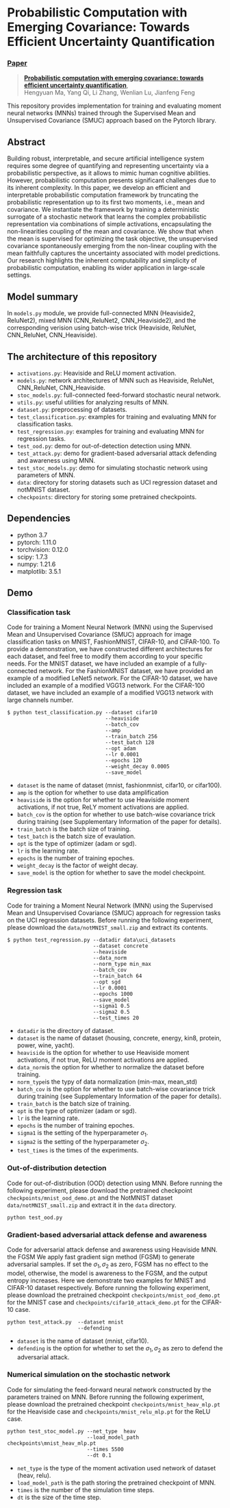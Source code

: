 # Probabilistic Computation with Emerging Covariance: Towards Efficient Uncertainty Quantification
###  [Paper](https://arxiv.org/abs/2305.19265)
> [**Probabilistic computation with emerging covariance: towards efficient uncertainty quantification**](https://arxiv.org/abs/2305.19265),            
> Hengyuan Ma, Yang Qi, Li Zhang, Wenlian Lu, Jianfeng Feng

This repository provides implementation for training and evaluating moment neural networks (MNNs) trained through
the Supervised Mean and Unsupervised Covariance (SMUC) approach based on the Pytorch library.


## Abstract
Building robust, interpretable, and secure artificial intelligence system requires some degree of quantifying and representing uncertainty 
via a probabilistic perspective, as it allows 
to mimic human cognitive abilities. 
However, probabilistic computation presents significant challenges due to its inherent complexity.
In this paper, we develop an efficient and interpretable probabilistic computation framework by truncating the probabilistic 
representation up to its first two moments, i.e., mean and covariance.
We instantiate the framework by training a deterministic surrogate of a stochastic network that learns the complex probabilistic 
representation via combinations of simple activations, 
encapsulating the non-linearities coupling of the mean and covariance.
We show that when the mean is supervised for optimizing the task objective, the unsupervised covariance spontaneously emerging from 
the non-linear coupling with the mean faithfully 
captures the uncertainty associated with model predictions.
Our research highlights the inherent computability and simplicity of probabilistic computation, enabling its wider application in large-scale settings.


## Model summary
In `models.py` module, we provide full-connected MNN (Heaviside2, ReluNet2), mixed MNN (CNN_ReluNet2, CNN_Heaviside2), 
and the corresponding verision using batch-wise trick (Heaviside, ReluNet, CNN_ReluNet, CNN_Heaviside).


## The architecture of this repository

* `activations.py`: Heaviside and ReLU moment activation.
* `models.py`: network architectures of MNN such as Heaviside, ReluNet, CNN_ReluNet, CNN_Heaviside.
* `stoc_models.py`: full-connected feed-forward stochastic neural network.
* `utils.py`: useful utilities for analyzing results of MNN.
* `dataset.py`: preprocessing of datasets.
* `test_classification.py`: examples for training and evaluating MNN for classification tasks.
* `test_regression.py`: examples for training and evaluating MNN for regression tasks.
* `test_ood.py`: demo for out-of-detection detection using MNN.
* `test_attack.py`: demo for gradient-based adversarial attack defending and awareness using MNN.
* `test_stoc_models.py`: demo for simulating stochastic network using parameters of MNN.
* `data`: directory for storing datasets such as UCI regression dataset and notMNIST dataset.
* `checkpoints`: directory for storing some pretrained checkpoints.

## Dependencies
* python 3.7
* pytorch: 1.11.0
* torchvision: 0.12.0
* scipy: 1.7.3
* numpy: 1.21.6
* matplotlib: 3.5.1


## Demo

### Classification task
Code for training a Moment Neural Network (MNN) using the Supervised Mean and Unsupervised Covariance (SMUC) approach
for image classification tasks on MNIST, FashionMNIST, CIFAR-10, and CIFAR-100.
To provide a demonstration, we have constructed different architectures for each dataset, and feel free 
to modify them according to your specific needs.
For the MNIST dataset, we have included an example of a fully-connected network.
For the FashionMNIST dataset, we have provided an example of a modified LeNet5 network.
For the CIFAR-10 dataset, we have included an example of a modified VGG13 network. 
For the CIFAR-100 dataset, we have included an example of a modified VGG13 network with large channels number. 
```
$ python test_classification.py --dataset cifar10 
                                --heaviside
                                --batch_cov
                                --amp
                                --train_batch 256 
                                --test_batch 128 
                                --opt adam
                                --lr 0.0001 
                                --epochs 120 
                                --weight_decay 0.0005  
                                --save_model
```
* `dataset` is the name of dataset (mnist, fashionmnist, cifar10, or cifar100). 
* `amp` is the option for whether to use data amplification
* `heaviside` is the option for whether to use Heaviside moment activations, if not true, ReLY moment activations are applied.
* `batch_cov` is the option for whether to use batch-wise covariance trick during training (see Supplementary Information of the paper for details).
* `train_batch` is the batch size of training.
* `test_batch` is the batch size of evaulation.
* `opt` is the type of optimizer (adam or sgd).
* `lr` is the learning rate.
* `epochs` is the number of training epoches.
* `weight_decay` is the factor of weight decay.
* `save_model` is the option for whether to save the model checkpoint.

### Regression task
Code for training a Moment Neural Network (MNN) using the Supervised Mean and Unsupervised Covariance (SMUC) approach
for regression tasks on the UCI regression datasets. Before running the following experiment,
please download the `data/notMNIST_small.zip` and extract its contents.

```
$ python test_regression.py --datadir data\uci_datasets
                            --dataset concrete 
                            --heaviside
                            --data_norm
                            --norm_type min_max
                            --batch_cov
                            --train_batch 64 
                            --opt sgd
                            --lr 0.0001 
                            --epochs 1000 
                            --save_model
                            --sigma1 0.5
                            --sigma2 0.5
                            --test_times 20
```
* `datadir` is the directory of dataset.
* `dataset` is the name of dataset (housing, concrete, energy, kin8, protein, power, wine, yacht).
* `heaviside` is the option for whether to use Heaviside moment activations, if not true, ReLU moment activations are applied.
* `data_norm`is the option for whether to normalize the dataset before training.
* `norm_type`is the typy of data normalization (min-max, mean_std)
* `batch_cov` is the option for whether to use batch-wise covariance trick during training (see Supplementary Information of the paper for details).
* `train_batch` is the batch size of training.
* `opt` is the type of optimizer (adam or sgd).
* `lr` is the learning rate.
* `epochs` is the number of training epoches.
* `sigma1` is the setting of the hyperparameter $\sigma_1$.
* `sigma2` is the setting of the hyperparameter $\sigma_2$.
* `test_times` is the times of the experiments.

### Out-of-distribution detection
Code for out-of-distribution (OOD) detection using MNN. Before running the following experiment, 
please download the pretrained checkpoint `checkpoints/mnist_ood_demo.pt` and the NotMNIST dataset
`data/notMNIST_small.zip` and extract it in the `data` directory.
```
python test_ood.py  
```


### Gradient-based adversarial attack defense and awareness
Code for adversarial attack defense and awareness using Heaviside MNN. 
the FGSM We apply fast gradient sign method (FGSM)
to generate adversarial samples. 
If set the $\sigma_1,\sigma_2$ as zero, FGSM has no effect to the model, otherwise, the model is awareness to the FGSM,
and the output entropy increases.
Here we demonstrate two examples for MNIST and CIFAR-10 dataset respectively.
Before running the following experiment, 
please download the pretrained checkpoint `checkpoints/mnist_ood_demo.pt` for the
MNIST case and `checkpoints/cifar10_attack_demo.pt` for the CIFAR-10 case. 
```
python test_attack.py  --dataset mnist
                       --defending
```
* `dataset` is the name of dataset (mnist, cifar10).
* `defending` is the option for whether to set the $\sigma_1,\sigma_2$ as zero to defend the adversarial attack.

### Numerical simulation on the stochastic network
Code for simulating the feed-forward neural network constructed by the parameters trained on MNN. Before running the following experiment, 
please download the pretrained checkpoint `checkpoints/mnist_heav_mlp.pt` for the
Heaviside case and `checkpoints/mnist_relu_mlp.pt` for the ReLU case.
```
python test_stoc_model.py --net_type  heav
                          --load_model_path checkpoints\mnist_heav_mlp.pt
                          --times 5500
                          --dt 0.1
```
* `net_type` is the type of the moment activation used network of dataset (heav, relu).
* `load_model_path` is the path storing the pretrained checkpoint of MNN.
* `times` is the number of the simulation time steps.
* `dt` is the size of the time step.
